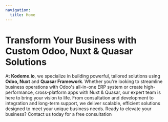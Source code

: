 ```yaml
---
navigation:
  title: Home
---
```


# Transform Your Business with Custom Odoo, Nuxt & Quasar Solutions

At **Kodeme.io**, we specialize in building powerful, tailored solutions using **Odoo, Nuxt** and **Quasar Framework**. Whether you're looking to streamline business operations with Odoo's all-in-one ERP system or create high-performance, cross-platform apps with Nuxt & Quasar, our expert team is here to bring your vision to life. From consultation and development to integration and long-term support, we deliver scalable, efficient solutions designed to meet your unique business needs. Ready to elevate your business? Contact us today for a free consultation

